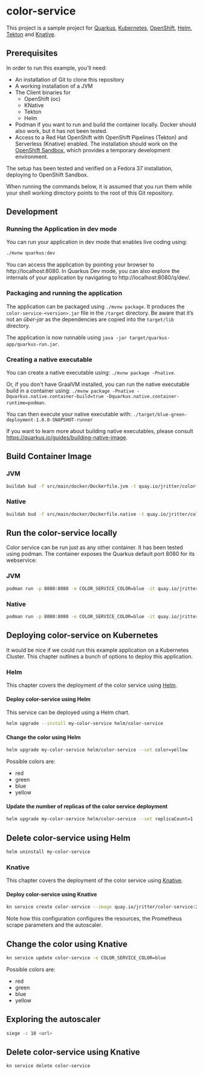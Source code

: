 # color-service

This project is a sample project for [Quarkus](https://quarkus.io/), [Kubernetes](https://kubernetes.io/), [OpenShift](https://www.openshift.com/), [Helm](https://helm.sh), [Tekton](https://tekton.dev/) and [Knative](https://knative.dev/).

## Prerequisites

In order to run this example, you'll need:

* An installation of Git to clone this repository
* A working installation of a JVM
* The Client binaries for
  * OpenShift (oc)
  * KNative
  * Tekton
  * Helm
* Podman if you want to run and build the container locally. Docker should also work, but it has not been tested.
* Access to a Red Hat OpenShift with OpenShift Pipelines (Tekton) and Serverless (Knative) enabled. The installation should work on the [OpenShift Sandbox](https://developers.redhat.com/developer-sandbox), which provides a temporary development environment.

The setup has been tested and verified on a Fedora 37 installation, deploying to OpenShift Sandbox.

When running the commands below, it is assumed that you run them while your shell working directory points to the root of this Git repository.

## Development

### Running the Application in dev mode

You can run your application in dev mode that enables live coding using:

```bash
./mvnw quarkus:dev
```

You can access the application by pointing your browser to http://localhost:8080. In Quarkus Dev mode, you can also explore the internals of your application by navigating to http://localhost:8080/q/dev/.

### Packaging and running the application

The application can be packaged using `./mvnw package`.
It produces the `color-service-<version>.jar` file in the `/target` directory.
Be aware that it’s not an _über-jar_ as the dependencies are copied into the `target/lib` directory.

The application is now runnable using `java -jar target/quarkus-app/quarkus-run.jar`.

### Creating a native executable

You can create a native executable using: `./mvnw package -Pnative`.

Or, if you don't have GraalVM installed, you can run the native executable build in a container using: `./mvnw package -Pnative -Dquarkus.native.container-build=true -Dquarkus.native.container-runtime=podman`.

You can then execute your native executable with: `./target/blue-green-deployment-1.0.0-SNAPSHOT-runner`

If you want to learn more about building native executables, please consult https://quarkus.io/guides/building-native-image.

## Build Container Image

### JVM

```bash
buildah bud -f src/main/docker/Dockerfile.jvm -t quay.io/jritter/color-service:latest
```

### Native

```bash
buildah bud -f src/main/docker/Dockerfile.native -t quay.io/jritter/color-service:latest-native
```

## Run the color-service locally

Color service can be run just as any other container. It has been tested using podman. The container exposes the Quarkus default port 8080 for its webservice:

### JVM

```bash
podman run -p 8080:8080 -e COLOR_SERVICE_COLOR=blue -it quay.io/jritter/color-service:latest
```

### Native

```bash
podman run -p 8080:8080 -e COLOR_SERVICE_COLOR=blue -it quay.io/jritter/color-service:latest-native
```

## Deploying color-service on Kubernetes

It would be nice if we could run this example application on a Kubernetes Cluster. This chapter outlines a bunch of options to deploy this application.

### Helm

This chapter covers the deployment of the color service using [Helm](https://helm.sh).

#### Deploy color-service using Helm

This service can be deployed using a Helm chart.

```bash
helm upgrade --install my-color-service helm/color-service
```

#### Change the color using Helm

```bash
helm upgrade my-color-service helm/color-service --set color=yellow
```

Possible colors are:

* red
* green
* blue
* yellow

#### Update the number of replicas of the color service deployment

```bash
helm upgrade my-color-service helm/color-service --set replicaCount=1
```

## Delete color-service using Helm

```bash
helm uninstall my-color-service
```

### Knative

This chapter covers the deployment of the color service using [Knative](https://knative.dev).

#### Deploy color-service using Knative

```bash
kn service create color-service --image quay.io/jritter/color-service:2.3.0 --request cpu=100m,memory=256Mi --limit cpu=200m,memory=512Mi -l app.openshift.io/runtime=quarkus -a app.openshift.io/vcs-ref=refs/heads/develop -a app.openshift.io/vcs-uri=https://github.com/jritter/color-service -a prometheus.io/scrape=true -a prometheus.io/path=/q/metrics -a prometheus.io/port=8080 -a autoscaling.knative.dev/target=20 -a autoscaling.knative.dev/metric=rps
```

Note how this configuration configures the resources, the Prometheus scrape parameters and the autoscaler.

## Change the color using Knative

```bash
kn service update color-service -e COLOR_SERVICE_COLOR=blue
```

Possible colors are:

* red
* green
* blue
* yellow

## Exploring the autoscaler

```bash
siege -c 10 <url>
```

## Delete color-service using Knative

```bash
kn service delete color-service
```
